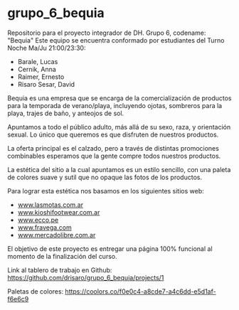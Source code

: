# grupo_6_bequia
Repositorio para el proyecto integrador de DH. Grupo 6, codename: "Bequia"
Este equipo se encuentra conformado por estudiantes del Turno Noche Ma/Ju 21:00/23:30:
  - Barale, Lucas
  - Cernik, Anna
  - Raimer, Ernesto
  - Risaro Sesar, David

Bequia es una empresa que se encarga de la comercialización de productos para la temporada de verano/playa, incluyendo ojotas, sombreros para la playa, trajes de baño, y anteojos de sol.

Apuntamos a todo el público adulto, más allá de su sexo, raza, y orientación sexual. Lo único que queremos es que disfruten de nuestros productos.

La oferta principal es el calzado, pero a través de distintas promociones combinables esperamos que la gente compre todos nuestros productos. 

La estética del sitio a la cual apuntamos es un estilo sencillo, con una paleta de colores suave y sutil que no opaque las fotos de los productos.

Para lograr esta estética nos basamos en los siguientes sitios web:
  - www.lasmotas.com.ar
  - www.kioshifootwear.com.ar
  - www.ecco.pe
  - www.fravega.com
  - www.mercadolibre.com.ar

El objetivo de este proyecto es entregar una página 100% funcional al momento de la finalización del curso. 

Link al tablero de trabajo en Github: https://github.com/drisaro/grupo_6_bequia/projects/1

Paletas de colores: https://coolors.co/f0e0c4-a8cde7-a4c6dd-e5d1af-f6e6c9
